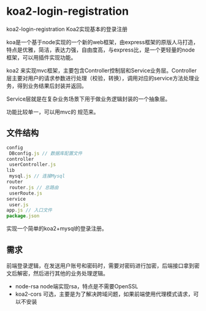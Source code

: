 # koa2-login-registration

koa2-login-registration Koa2实现基本的登录注册

koa是一个基于node实现的一个新的web框架，由express框架的原版人马打造，特点是优雅，简洁，表达力强，自由度高，与express比，是一个更轻量的node 框架，可以用插件实现功能。

koa2 来实现mvc框架，主要包含Controller控制层和Service业务层。Controller层主要对用户的请求参数进行处理（校验，转换），调用对应的service方法处理业务，得到业务结果后封装并返回。

Service层就是在复杂业务场景下用于做业务逻辑封装的一个抽象层。

功能比较单一，可以用mvc的 规范来。

## 文件结构

```js
config
 DBconfig.js // 数据库配置文件
controller
 userController.js
lib
 mysql.js // 连接Mysql
router
 router.js // 总路由
 userRoute.js
service
 user.js
app.js // 入口文件
package.json
```

实现一个简单的koa2+mysql的登录注册。

## 需求

前端登录逻辑，在发送用户账号和密码时，需要对密码进行加密，后端接口拿到密文后解密，然后进行其他的业务处理逻辑。

- node-rsa node端实现rsa，特点是不需要OpenSSL
- koa2-cors 可选，主要是为了解决跨域问题，如果前端使用代理模式请求，可以不安装



